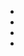 +   [](docs/think-comp-2e/README.md)
+   [](docs/think-comp-2e/README.md)
+   [](docs/think-comp-2e/README.md)
+   [](docs/think-comp-2e/README.md)